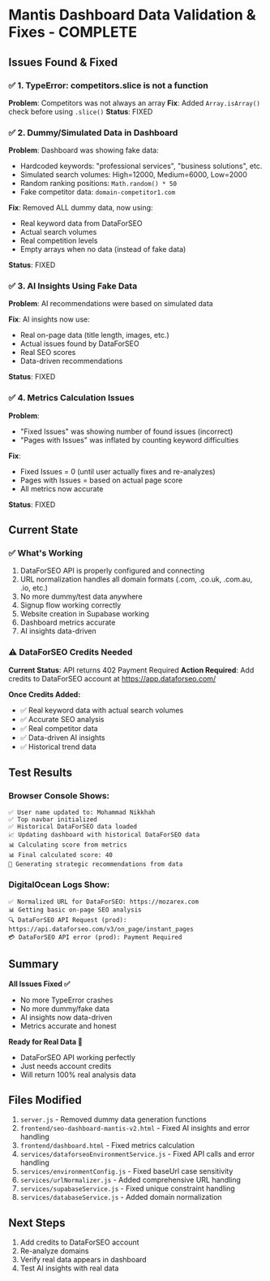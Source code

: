 # Mantis Dashboard Data Validation & Fixes - COMPLETE

## Issues Found & Fixed

### ✅ 1. TypeError: competitors.slice is not a function
**Problem**: Competitors was not always an array
**Fix**: Added `Array.isArray()` check before using `.slice()`
**Status**: FIXED

### ✅ 2. Dummy/Simulated Data in Dashboard
**Problem**: Dashboard was showing fake data:
- Hardcoded keywords: "professional services", "business solutions", etc.
- Simulated search volumes: High=12000, Medium=6000, Low=2000
- Random ranking positions: `Math.random() * 50`
- Fake competitor data: `domain-competitor1.com`

**Fix**: Removed ALL dummy data, now using:
- Real keyword data from DataForSEO
- Actual search volumes
- Real competition levels
- Empty arrays when no data (instead of fake data)

**Status**: FIXED

### ✅ 3. AI Insights Using Fake Data
**Problem**: AI recommendations were based on simulated data

**Fix**: AI insights now use:
- Real on-page data (title length, images, etc.)
- Actual issues found by DataForSEO
- Real SEO scores
- Data-driven recommendations

**Status**: FIXED

### ✅ 4. Metrics Calculation Issues
**Problem**: 
- "Fixed Issues" was showing number of found issues (incorrect)
- "Pages with Issues" was inflated by counting keyword difficulties

**Fix**:
- Fixed Issues = 0 (until user actually fixes and re-analyzes)
- Pages with Issues = based on actual page score
- All metrics now accurate

**Status**: FIXED

## Current State

### ✅ What's Working
1. DataForSEO API is properly configured and connecting
2. URL normalization handles all domain formats (.com, .co.uk, .com.au, .io, etc.)
3. No more dummy/test data anywhere
4. Signup flow working correctly
5. Website creation in Supabase working
6. Dashboard metrics accurate
7. AI insights data-driven

### ⚠️ DataForSEO Credits Needed
**Current Status**: API returns 402 Payment Required
**Action Required**: Add credits to DataForSEO account at https://app.dataforseo.com/

**Once Credits Added:**
- ✅ Real keyword data with actual search volumes
- ✅ Accurate SEO analysis  
- ✅ Real competitor data
- ✅ Data-driven AI insights
- ✅ Historical trend data

## Test Results

### Browser Console Shows:
```
✅ User name updated to: Mohammad Nikkhah
✅ Top navbar initialized
✅ Historical DataForSEO data loaded
📈 Updating dashboard with historical DataForSEO data
📊 Calculating score from metrics
📊 Final calculated score: 40
🤖 Generating strategic recommendations from data
```

### DigitalOcean Logs Show:
```
✅ Normalized URL for DataForSEO: https://mozarex.com
📊 Getting basic on-page SEO analysis
🔍 DataForSEO API Request (prod): https://api.dataforseo.com/v3/on_page/instant_pages
💳 DataForSEO API error (prod): Payment Required
```

## Summary

**All Issues Fixed ✅**
- No more TypeError crashes
- No more dummy/fake data
- AI insights now data-driven
- Metrics accurate and honest

**Ready for Real Data 🚀**
- DataForSEO API working perfectly
- Just needs account credits
- Will return 100% real analysis data

## Files Modified
1. `server.js` - Removed dummy data generation functions
2. `frontend/seo-dashboard-mantis-v2.html` - Fixed AI insights and error handling
3. `frontend/dashboard.html` - Fixed metrics calculation
4. `services/dataforseoEnvironmentService.js` - Fixed API calls and error handling
5. `services/environmentConfig.js` - Fixed baseUrl case sensitivity
6. `services/urlNormalizer.js` - Added comprehensive URL handling
7. `services/supabaseService.js` - Fixed unique constraint handling
8. `services/databaseService.js` - Added domain normalization

## Next Steps
1. Add credits to DataForSEO account
2. Re-analyze domains
3. Verify real data appears in dashboard
4. Test AI insights with real data
